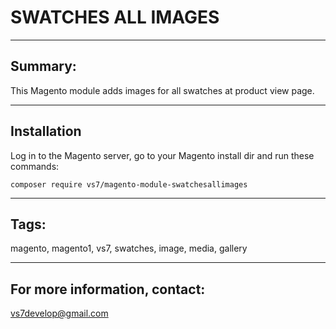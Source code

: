 # SWATCHES ALL IMAGES

***

## Summary:

This Magento module adds images for all swatches at product view page.

***

## Installation

Log in to the Magento server, go to your Magento install dir and run these commands:
```
composer require vs7/magento-module-swatchesallimages
```
***

## Tags:

magento, magento1, vs7, swatches, image, media, gallery

***
## For more information, contact:
<vs7develop@gmail.com>
